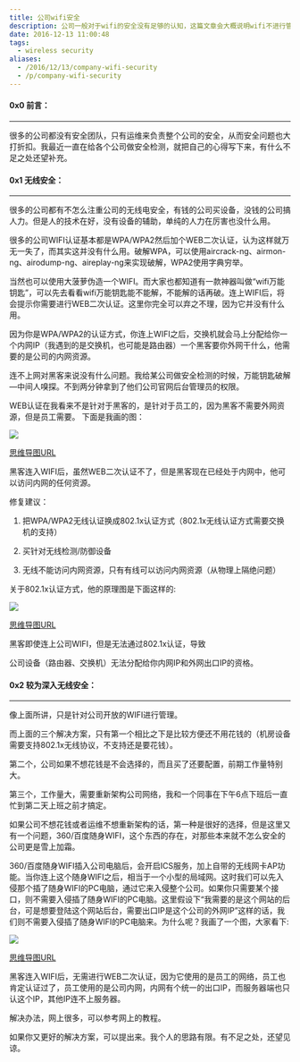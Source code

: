 ```yaml
---
title: 公司wifi安全
description: 公司一般对于wifi的安全没有足够的认知，这篇文章会大概说明wifi不进行管理会出现的一些问题
date: 2016-12-13 11:00:48
tags:
  - wireless security
aliases:
  - /2016/12/13/company-wifi-security
  - /p/company-wifi-security
---
```


#### 0x0 前言：
***
很多的公司都没有安全团队，只有运维来负责整个公司的安全，从而安全问题也大打折扣。我最近一直在给各个公司做安全检测，就把自己的心得写下来，有什么不足之处还望补充。

#### 0x1 无线安全：
***
很多的公司都有不怎么注重公司的无线电安全，有钱的公司买设备，没钱的公司搞人力。但是人的技术在好，没有设备的辅助，单纯的人力在厉害也没什么用。

很多的公司WIFI认证基本都是WPA/WPA2然后加个WEB二次认证，认为这样就万无一失了，而其实这并没有什么用。破解WPA，可以使用aircrack-ng、airmon-ng、airodump-ng、aireplay-ng来实现破解，WPA2使用字典穷举。

当然也可以使用大菠萝伪造一个WIFI。而大家也都知道有一款神器叫做“wifi万能钥匙”，可以先去看看wifi万能钥匙能不能解，不能解的话再破。连上WIFI后，将会提示你需要进行WEB二次认证。这里你完全可以弃之不理，因为它并没有什么用。

因为你是WPA/WPA2的认证方式，你连上WIFI之后，交换机就会马上分配给你一个内网IP（我遇到的是交换机，也可能是路由器）一个黑客要你外网干什么，他需要的是公司的内网资源。

连不上网对黑客来说没有什么问题。我给某公司做安全检测的时候，万能钥匙破解—中间人嗅探。不到两分钟拿到了他们公司官网后台管理员的权限。

WEB认证在我看来不是针对于黑客的，是针对于员工的，因为黑客不需要外网资源，但是员工需要。
下面是我画的图：

![](/images/company-wifi-security/1.png)

[思维导图URL](https://www.processon.com/view/556d3cd0e4b09c41cc41b26e)

黑客连入WIFI后，虽然WEB二次认证不了，但是黑客现在已经处于内网中，他可以访问内网的任何资源。

修复建议：

1. 把WPA/WPA2无线认证换成802.1x认证方式（802.1x无线认证方式需要交换机的支持）

2. 买针对无线检测/防御设备

3. 无线不能访问内网资源，只有有线可以访问内网资源（从物理上隔绝问题）

关于802.1x认证方式，他的原理图是下面这样的:

![](/images/company-wifi-security/2.png)

[思维导图URL](http://www.processon.com/view/link/556d5c6be4b09c41cc43c0e3)

黑客即使连上公司WIFI，但是无法通过802.1x认证，导致

公司设备（路由器、交换机）无法分配给你内网IP和外网出口IP的资格。

#### 0x2 较为深入无线安全：
***
像上面所讲，只是针对公司开放的WIFI进行管理。

而上面的三个解决方案，只有第一个相比之下是比较方便还不用花钱的（机房设备需要支持802.1x无线协议，不支持还是要花钱）。

第二个，公司如果不想花钱是不会选择的，而且买了还要配置，前期工作量特别大。

第三个，工作量大，需要重新架构公司网络，我和一个同事在下午6点下班后一直忙到第二天上班之前才搞定。

如果公司不想花钱或者运维不想重新架构的话，第一种是很好的选择，但是这里又有一个问题，360/百度随身WIFI，这个东西的存在，对那些本来就不怎么安全的公司更是雪上加霜。

360/百度随身WIFI插入公司电脑后，会开启ICS服务，加上自带的无线网卡AP功能。当你连上这个随身WIFI之后，相当于一个小型的局域网。这时我们可以先入侵那个插了随身WIFI的PC电脑，通过它来入侵整个公司。如果你只需要某个接口，则不需要入侵插了随身WIFI的PC电脑。这里假设下“我需要的是这个网站的后台，可是想要登陆这个网站后台，需要出口IP是这个公司的外网IP”这样的话，我们则不需要入侵插了随身WIFI的PC电脑来。为什么呢？我画了一个图，大家看下:

![](/images/company-wifi-security/3.png)

[思维导图URL](https://www.processon.com/view/556d175ee4b0546a904aa2bb)

黑客连入WIFI后，无需进行WEB二次认证，因为它使用的是员工的网络，员工也肯定认证过了，员工使用的是公司内网，内网有个统一的出口IP，而服务器端也只认这个IP，其他IP连不上服务器。

解决办法，网上很多，可以参考网上的教程。

如果你又更好的解决方案，可以提出来。我个人的思路有限。有不足之处，还望见谅。
